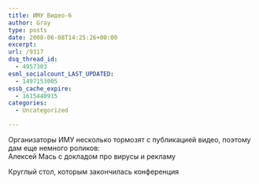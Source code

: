 ```yaml
---
title: ИМУ Видео-6
author: Gray
type: posts
date: 2008-06-08T14:25:26+00:00
excerpt:
url: /9317
dsq_thread_id:
  - 4957303
esml_socialcount_LAST_UPDATED:
  - 1497153005
essb_cache_expire:
  - 1615440915
categories:
  - Uncategorized

---
```








Организаторы ИМУ несколько тормозят с публикацией видео, поэтому дам еще немного роликов:  
Алексей Мась с докладом про вирусы и рекламу  
  
Круглый стол, которым закончилась конференция